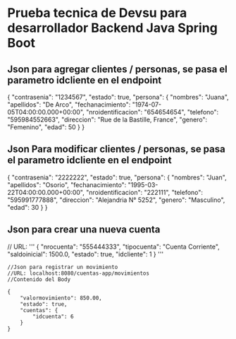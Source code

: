# Prueba tecnica de Devsu para desarrollador Backend Java Spring Boot

## Json para agregar clientes / personas, se pasa el parametro idcliente en el endpoint
{
        "contrasenia": "1234567",
        "estado": true,
        "persona": {
            "nombres": "Juana",
            "apellidos": "De Arco",
            "fechanacimiento": "1974-07-05T04:00:00.000+00:00",
            "nroidentificacion": "654654654",
            "telefono": "595984552663",
            "direccion": "Rue de la Bastille, France",
            "genero": "Femenino",
            "edad": 50
        }
    }
	
	
## Json Para modificar clientes / personas, se pasa el parametro idcliente en el endpoint 
{
    "contrasenia": "2222222",
    "estado": true,
    "persona": {
        "nombres": "Juan",
        "apellidos": "Osorio",
        "fechanacimiento": "1995-03-22T04:00:00.000+00:00",
        "nroidentificacion": "222111",
        "telefono": "595991777888",
        "direccion": "Alejandria N° 5252",
        "genero": "Masculino",
        "edad": 30
    }
}

## Json para crear una nueva cuenta
// URL: 
'''
{
        "nrocuenta": "555444333",
        "tipocuenta": "Cuenta Corriente",
        "saldoinicial": 1500.0,
        "estado": true,
        "idcliente": 1
    }
'''
	
	//Json para registrar un movimiento
	//URL: localhost:8080/cuentas-app/movimientos
	//Contenido del Body
	
	{
        "valormovimiento": 850.00,
        "estado": true,
        "cuentas": {
            "idcuenta": 6
        }
    }
	
